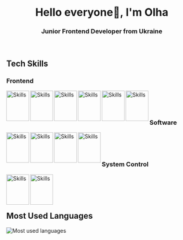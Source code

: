 <h1 align="center">Hello everyone👋, I'm Olha</h1>
<h3 align="center">Junior Frontend Developer from Ukraine</h3>
<br />
<!-- <h2>💡 About Me</h2>
<h3>📖 I am studying on a Full Stack Developer course at GoIT company.</h3>
<br /> -->
<h2>Tech Skills</h2>
<h3>Frontend</h3>
<p>
  <img
    src="https://cdn.jsdelivr.net/gh/devicons/devicon/icons/html5/html5-original.svg"
    alt="Skills"
    align="left"
    width="60"
    height="80"
  />
  <img
    src="https://cdn.jsdelivr.net/gh/devicons/devicon/icons/css3/css3-original.svg"
    alt="Skills"
    align="left"
    width="60"
    height="80"
  />
  <img
    src="https://cdn.jsdelivr.net/gh/devicons/devicon/icons/javascript/javascript-original.svg"
    alt="Skills"
    align="left"
    width="60"
    height="80"
  />
  <img
    src="https://cdn.jsdelivr.net/gh/devicons/devicon/icons/react/react-original.svg"
    alt="Skills"
    align="left"
    width="60"
    height="80"
  />
  <img
    src="https://cdn.jsdelivr.net/gh/devicons/devicon/icons/redux/redux-original.svg"
    alt="Skills"
    align="left"
    width="60"
    height="80"
  />
  <img
    src="https://cdn.jsdelivr.net/gh/devicons/devicon/icons/typescript/typescript-original.svg"
    alt="Skills"
    align="left"
    width="60"
    height="80"
  />
</p>
<br /><br /><br />
<h3>Software</h3>
<p>
  <img
    src="https://cdn.jsdelivr.net/gh/devicons/devicon/icons/vscode/vscode-original.svg"
    alt="Skills"
    align="left"
    width="60"
    height="80"
  />
  <img
    src="https://cdn.jsdelivr.net/gh/devicons/devicon/icons/slack/slack-original.svg"
    alt="Skills"
    align="left"
    width="60"
    height="80"
  />
  <img
    src="https://cdn.jsdelivr.net/gh/devicons/devicon/icons/figma/figma-original.svg"
    alt="Skills"
    align="left"
    width="60"
    height="80"
  />
  <img
    src="https://cdn.jsdelivr.net/gh/devicons/devicon/icons/canva/canva-original.svg"
    alt="Skills"
    align="left"
    width="60"
    height="80"
  />
</p>
<br /><br /><br />
<h3>System Control</h3>
<p>
  <img
    src="https://cdn.jsdelivr.net/gh/devicons/devicon/icons/github/github-original.svg"
    alt="Skills"
    align="left"
    width="60"
    height="80"
  />
  <img
    src="https://cdn.jsdelivr.net/gh/devicons/devicon/icons/trello/trello-plain.svg"
    alt="Skills"
    align="left"
    width="60"
    height="80"
  />
</p>
<br /><br /><br /><br />
<h2>Most Used Languages</h2>
<img
  src="https://github-readme-stats.vercel.app/api/top-langs?username=OlichkaKhamuliak&show_icons=true&locale=en&layout=compact"
  alt="Most used languages"
/>
